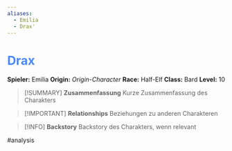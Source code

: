```yaml
---
aliases:
  - Emilia
  - Drax'
---
```

# <font color = 4d88fd>Drax</font>

**Spieler:** Emilia
**Origin:**  *Origin-Character* 
**Race:** Half-Elf
**Class:** Bard
**Level:** 10

>[!SUMMARY] **Zusammenfassung**
>Kurze Zusammenfassung des Charakters

>[!IMPORTANT] **Relationships**
>Beziehungen zu anderen Charakteren

>[!INFO] **Backstory**
>Backstory des Charakters, wenn relevant

#analysis 